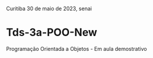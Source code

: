 Curitiba 30 de maio de 2023, senai

# Tds-3a-POO-New
Programação Orientada a Objetos - Em aula
demostrativo
